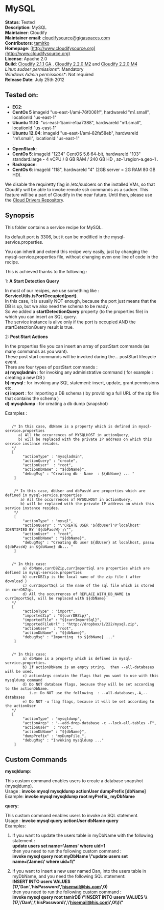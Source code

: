 # MySQL 

**Status**: Tested  
**Description**:  MySQL   
**Maintainer**:       Cloudify  
**Maintainer email**: cloudifysource@gigaspaces.com  
**Contributors**:    [tamirko](https://github.com/tamirko)  
**Homepage**:   [http://www.cloudifysource.org](http://www.cloudifysource.org)  
**License**:      Apache 2.0   
**Build**:   [Cloudify 2.1.1 GA](http://repository.cloudifysource.org/org/cloudifysource/2.1.1/gigaspaces-cloudify-2.1.1-ga-b1400.zip) , [Cloudify 2.2.0 M2](http://repository.cloudifysource.org/org/cloudifysource/2.2.0/gigaspaces-cloudify-2.2.0-m2-b2491.zip) and 
[Cloudify 2.2.0 M4](http://repository.cloudifysource.org/org/cloudifysource/2.2.0/gigaspaces-cloudify-2.2.0-m4-b2493-77.zip)     
**Linux* sudoer permissions**:	Mandatory  
**Windows* Admin permissions**:  Not required    
**Release Date**: July 25th 2012  


Tested on:
--------

* <strong>EC2</strong>: 
 * <strong>CentOs 5</strong> imageId "us-east-1/ami-76f0061f", hardwareId "m1.small", locationId "us-east-1"  
 * <strong>Ubuntu 11.10</strong>: "us-east-1/ami-e1aa7388", hardwareId "m1.small", locationId "us-east-1"  
 * <strong>Ubuntu 12.04</strong>: imageId "us-east-1/ami-82fa58eb", hardwareId "m1.small", locationId "us-east-1"  
.
* <strong>OpenStack</strong>:  
 * <strong>CentOs 5</strong>: imageId "1234" CentOS 5.6 64-bit, hardwareId "103"  standard.large - 4 vCPU / 8 GB RAM / 240 GB HD , az-1.region-a.geo-1 
.
* <strong>Rackspace</strong>: 
 * <strong>CentOs 6</strong>: imageId "118", hardwareId "4" (2GB server  = 2G RAM 80 GB HD). 

 We disable the requiretty flag in /etc/sudoers on the installed VMs, so that Cloudify will be able to invoke remote ssh commands as a sudoer. This feature will be a part of Cloudify in the near future.
Until then, please use the [Cloud Drivers Repository](https://github.com/CloudifySource/cloudify-cloud-drivers).



Synopsis
--------

This folder contains a service recipe for MySQL.

Its default port is 3306, but it can be modified in the mysql-service.properties.

You can inherit and extend this recipe very easily, just by changing the mysql-service.properties file, without changing even one line of code in the recipe.

This is achieved thanks to the following  : 

1:	<strong>A Start Detection Query</strong> 

In most of our recipes, we use something like : <strong>ServiceUtils.isPortOccupied(port)</strong>.  
In this case, it is usually NOT enough, because the port just means that the DB is up, but we also need the schema to be ready.  
So we added a <strong>startDetectionQuery</strong> property (to the properties file) in which you can insert an SQL query.  
The service instance is alive only if the port is occupied AND the startDetectionQuery result is true.

2:	<strong>Post Start Actions</strong>

In the properties file you can insert an array of postStart commands (as many commands as you want).  
These post start commands will be invoked during the... postStart lifecycle event.    
There are four types of postStart commands :  
**a) mysqladmin** : for invoking any administrative command ( for example : creating a new DB )   
**b) mysql**      : for invoking any SQL statement: insert, update, grant permissions etc.  
**c) import**     : for importing a DB schema ( by providing a full URL of the zip file that contains the schema )  
**d) mysqldump**  : for creating a db dump (snapshot)  

Examples :  
   
<pre><code>   
   /* In this case, dbName is a property which is defined in mysql-service.properties    
      a) All the occurrences of MYSQLHOST in actionQuery, 
	  b) will be replaced with the private IP address on which this service instance resides.   
   */ 
   [    
		"actionType" : "mysqladmin",   
		"actionQuery" : "create",  
		"actionUser"  : "root",  
		"actionDbName" : "${dbName}",  
		"debugMsg" : "Creating db - Name  : ${dbName} ... "  
	]  
</code></pre>  

<pre><code>	
	/* In this case, dbUser and dbPassW are properties which are defined in mysql-service.properties   
       a) All the occurrences of MYSQLHOST in actionQuery, 
	   b) will be replaced with the private IP address on which this service instance resides.   
	*/  
	[   
		"actionType" : "mysql", 		  
		"actionQuery" : "\"CREATE USER '${dbUser}'@'localhost' IDENTIFIED BY '${dbPassW}';\"",  
		"actionUser"  : "root",  
		"actionDbName" : "${dbName}",  
		"debugMsg" : "Creating db user ${dbUser} at localhost, passw ${dbPassW} in ${dbName} db... "   
	]  
</code></pre>  	
<pre><code>	  
   /* In this case:  
        a) dbName,currDBZip,currImportSql are properties which are defined in mysql-service.properties   
        b) currDBZip is the local name of the zip file ( after download )  
        c) currImportSql is the name of the sql file which is stored in currDBZip.   
        d) All the occurrences of REPLACE_WITH_DB_NAME in currImportSql, will be replaced with ${dbName}   
   */
   [   
		"actionType" : "import",   
		"importedZip" : "${currDBZip}",  
		"importedFile" : "${currImportSql}",  
		"importedFileUrl" : "http://dropbox/1/222/mysql.zip",  
		"actionUser"  : "root",  
		"actionDbName" : "${dbName}",  
		"debugMsg" : "Importing  to ${dbName} ..."  
	]	
</code></pre>	
<pre><code>	
   /* In this case:  
        a) dbName is a property which is defined in mysql-service.properties.  
        b) If actionDbName is an empty string,  then --all-databases will be used. 
        c) actionArgs contain the flags that you want to use with this mysqldump command  
        d) Do NOT database flags, because they will be set according to the actionDbName.  
           i.e: Do NOT use the following  : --all-databases,-A,--databases  
        e) Do NOT -u flag flags, because it will be set according to the actionUser  
   */
   [   
		"actionType" : "mysqldump",   
		"actionArgs" : "--add-drop-database -c --lock-all-tables -F",  
		"actionUser"  : "root",  
		"actionDbName" : "${dbName}",  
		"dumpPrefix" : "myDumpFile_",  
		"debugMsg" : "Invoking mysqldump ..."   
	]	
</code></pre>


## Custom Commands 

**mysqldump**:   

This custom command enables users to create a database snapshot (mysqldump).  
Usage :  <strong>invoke mysql mysqldump actionUser dumpPrefix [dbName]</strong>    
Example: <strong>invoke mysql mysqldump root myPrefix_ myDbName</strong>  
		
**query**:  
 
This custom command enables users to invoke an SQL statement.  
Usage :  <strong>invoke mysql query actionUser dbName query</strong>  
Examples: 

1. If you want to update the users table in myDbName with the following statement :    
<strong>update users set name='James' where uid=1</strong>   
   then you need to run the following custom command :   
<strong>invoke mysql query root myDbName \\\"update users set name=\\\'James\\\' where uid=1\\\"</strong>  

2. If you want to insert a new user named Dan, into the users table in myDbName, and you need the following SQL statement:  
<strong>INSERT INTO users VALUES (17,'Dan','hisPassword','hisemail@his.com',0)</strong>  
   then you need to run the following custom command :   
<strong>invoke mysql query root tamirDB \\\"INSERT INTO users VALUES \\\\(17,\\\'Dan\\\',\\\'hisPassword\\\',\\\'hisemail@his.com\\\',0\\\\)\\\"</strong>  


